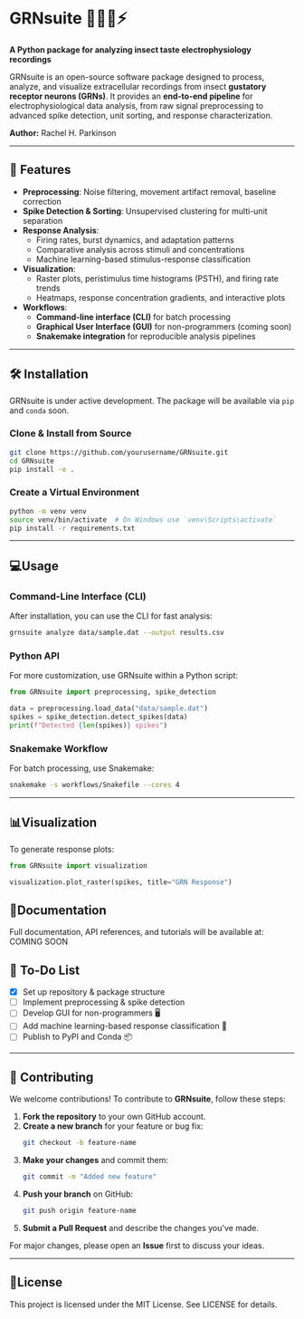 # GRNsuite 🍯🐝👅⚡  
**A Python package for analyzing insect taste electrophysiology recordings**  

GRNsuite is an open-source software package designed to process, analyze, and visualize extracellular recordings from insect **gustatory receptor neurons (GRNs)**. It provides an **end-to-end pipeline** for electrophysiological data analysis, from raw signal preprocessing to advanced spike detection, unit sorting, and response characterization.  

**Author:** Rachel H. Parkinson

---

## 🚀 **Features**
- **Preprocessing**: Noise filtering, movement artifact removal, baseline correction  
- **Spike Detection & Sorting**: Unsupervised clustering for multi-unit separation  
- **Response Analysis**:  
  - Firing rates, burst dynamics, and adaptation patterns  
  - Comparative analysis across stimuli and concentrations  
  - Machine learning-based stimulus-response classification  
- **Visualization**:  
  - Raster plots, peristimulus time histograms (PSTH), and firing rate trends  
  - Heatmaps, response concentration gradients, and interactive plots  
- **Workflows**:  
  - **Command-line interface (CLI)** for batch processing  
  - **Graphical User Interface (GUI)** for non-programmers (coming soon)  
  - **Snakemake integration** for reproducible analysis pipelines  

---

## 🛠️ **Installation**
GRNsuite is under active development. The package will be available via `pip` and `conda` soon.  

### **Clone & Install from Source**
```bash
git clone https://github.com/yourusername/GRNsuite.git
cd GRNsuite
pip install -e .
```

### **Create a Virtual Environment**
```bash
python -m venv venv
source venv/bin/activate  # On Windows use `venv\Scripts\activate`
pip install -r requirements.txt
```

---
## 💻**Usage**

### **Command-Line Interface (CLI)**
After installation, you can use the CLI for fast analysis:
```bash
grnsuite analyze data/sample.dat --output results.csv
```

### **Python API**
For more customization, use GRNsuite within a Python script:
```python
from GRNsuite import preprocessing, spike_detection

data = preprocessing.load_data("data/sample.dat")
spikes = spike_detection.detect_spikes(data)
print(f"Detected {len(spikes)} spikes")
```

### **Snakemake Workflow**
For batch processing, use Snakemake:
```bash
snakemake -s workflows/Snakefile --cores 4
```

---
## 📊**Visualization**
To generate response plots:
```python
from GRNsuite import visualization

visualization.plot_raster(spikes, title="GRN Response")
```

## 📖**Documentation**
Full documentation, API references, and tutorials will be available at:
COMING SOON

## 📝 **To-Do List**
- [x] Set up repository & package structure  
- [ ] Implement preprocessing & spike detection  
- [ ] Develop GUI for non-programmers 🖥️  
- [ ] Add machine learning-based response classification 🤖  
- [ ] Publish to PyPI and Conda 📦  

---

## 👥 **Contributing**
We welcome contributions! To contribute to **GRNsuite**, follow these steps:  

1. **Fork the repository** to your own GitHub account.  
2. **Create a new branch** for your feature or bug fix:  
   ```bash
   git checkout -b feature-name
   ```
3. **Make your changes** and commit them:
   ```bash
   git commit -m "Added new feature"
   ```
4. **Push your branch** on GitHub:
   ```bash
   git push origin feature-name
   ```
5. **Submit a Pull Request** and describe the changes you've made.

For major changes, please open an **Issue** first to discuss your ideas.

---
## 📜**License**
This project is licensed under the MIT License. See LICENSE for details.


